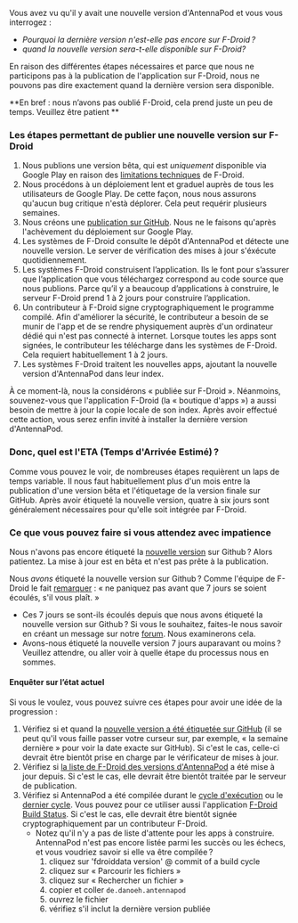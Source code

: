 Vous avez vu qu'il y avait une nouvelle version d'AntennaPod et vous vous interrogez :

* *Pourquoi la dernière version n'est-elle pas encore sur F-Droid ?*
* *quand la nouvelle version sera-t-elle disponible sur F-Droid?*

En raison des différentes étapes nécessaires et parce que nous ne participons pas à la publication de l'application sur F-Droid, nous ne pouvons pas dire exactement quand la dernière version sera disponible.

**En bref : nous n’avons pas oublié F-Droid, cela prend juste un peu de temps. Veuillez être patient **

### Les étapes permettant de publier une nouvelle version sur F-Droid

1. Nous publions une version bêta, qui est *uniquement* disponible via Google Play en raison des [limitations techniques](/documentation/general/beta#f-droid) de F-Droid.
1. Nous procédons à un déploiement lent et graduel auprès de tous les utilisateurs de Google Play. De cette façon, nous nous assurons qu'aucun bug critique n'està déplorer. Cela peut requérir plusieurs semaines.
1. Nous créons une [publication sur GitHub](https://github.com/AntennaPod/AntennaPod/releases). Nous ne le faisons qu'après l'achèvement du déploiement sur Google Play.
1. Les systèmes de F-Droid consulte le dépôt d'AntennaPod et détecte une nouvelle version. Le server de vérification des mises à jour s'éxécute quotidiennement.
1. Les systèmes F-Droid construisent l’application. Ils le font pour s’assurer que l’application que vous téléchargez correspond au code source que nous publions. Parce qu’il y a beaucoup d’applications à construire, le serveur F-Droid prend 1 à 2 jours pour construire l’application.
1. Un contributeur à F-Droid signe cryptographiquement le programme compilé. Afin d'améliorer la sécurité, le contributeur a besoin de se munir de l'app et de se rendre physiquement auprès d'un ordinateur dédié qui n'est pas connecté à internet. Lorsque toutes les apps sont signées, le contributeur les télécharge dans les systèmes de F-Droid. Cela requiert habituellement 1 à 2 jours.
1. Les systèmes F-Droid traitent les nouvelles apps, ajoutant la nouvelle version d'AntennaPod dans leur index.

À ce moment-là, nous la considérons « publiée sur F-Droid ». Néanmoins, souvenez-vous que l'application F-Droid (la « boutique d'apps ») a aussi besoin de mettre à jour la copie locale de son index. Après avoir effectué cette action, vous serez enfin invité à installer la dernière version d'AntennaPod.

### Donc, quel est l'ETA (Temps d'Arrivée Estimé) ?

Comme vous pouvez le voir, de nombreuses étapes requièrent un laps de temps variable. Il nous faut habituellement plus d'un mois entre la publication d'une version bêta et l'étiquetage de la version finale sur GitHub. Après avoir étiqueté la nouvelle version, quatre à six jours sont généralement nécessaires pour qu'elle soit intégrée par F-Droid.

### Ce que vous pouvez faire si vous attendez avec impatience

Nous n'avons pas encore étiqueté la [nouvelle version](https://github.com/AntennaPod/AntennaPod/releases) sur Github ? Alors patientez. La mise à jour est en bêta et n'est pas prête à la publication.

Nous *avons* étiqueté la nouvelle version sur Github ? Comme l'équipe de F-Droid le fait [remarquer](https://gitlab.com/fdroid/wiki/-/wikis/FAQ#how-long-does-it-take-for-my-app-to-show-up-on-website-and-client) : « ne paniquez pas avant que 7 jours se soient écoulés, s'il vous plaît. »

* Ces 7 jours se sont-ils écoulés depuis que nous avons étiqueté la nouvelle version sur Github ? Si vous le souhaitez, faites-le nous savoir en créant un message sur notre [forum](https://forum.antennapod.org/). Nous examinerons cela.
* Avons-nous étiqueté la nouvelle version 7 jours auparavant ou moins ? Veuillez attendre, ou aller voir à quelle étape du processus nous en sommes.

#### Enquêter sur l’état actuel

Si vous le voulez, vous pouvez suivre ces étapes pour avoir une idée de la progression :

1. Vérifiez si et quand la [nouvelle version a été étiquetée sur GitHub](https://github.com/AntennaPod/AntennaPod/releases/latest) (il se peut qu'il vous faille passer votre curseur sur, par exemple, « la semaine dernière » pour voir la date exacte sur GitHub). Si c'est le cas, celle-ci devrait être bientôt prise en charge par le vérificateur de mises à jour.
1. Vérifiez si [la liste de F-Droid des versions d'AntennaPod](https://gitlab.com/fdroid/fdroiddata/-/commits/master/metadata/de.danoeh.antennapod.yml?author=F-Droid%20checkupdates%20bot) a été mise à jour depuis. Si c'est le cas, elle devrait être bientôt traitée par le serveur de publication.
1. Vérifiez si AntennaPod a été compilée durant le [cycle d'exécution](https://monitor.f-droid.org/builds/running) ou le [dernier cycle](https://monitor.f-droid.org/builds/build). Vous pouvez pour ce utiliser aussi l'application [F-Droid Build Status](https://f-droid.org/en/packages/de.storchp.fdroidbuildstatus/). Si c'est le cas, elle devrait être bientôt signée cryptographiquement par un contributeur F-Droid.
   * Notez qu'il n'y a pas de liste d'attente pour les apps à construire. AntennaPod n'est pas encore listée parmi les succès ou les échecs, et vous voudriez savoir si elle va être compilée ?
      1. cliquez sur 'fdroiddata version' @ commit of a build cycle
      1. cliquez sur « Parcourir les fichiers »
      1. cliquez sur « Rechercher un fichier »
      1. copier et coller `de.danoeh.antennapod`
      1. ouvrez le fichier
      1. vérifiez s'il inclut la dernière version publiée
